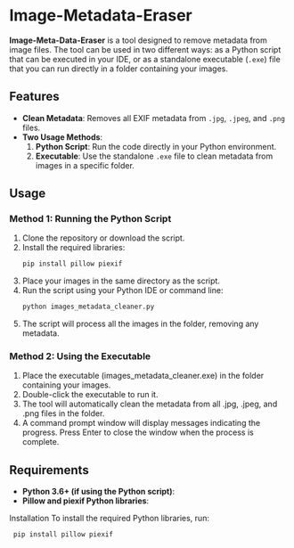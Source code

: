 # Image-Metadata-Eraser


**Image-Meta-Data-Eraser** is a tool designed to remove metadata from image files. The tool can be used in two different ways: as a Python script that can be executed in your IDE, or as a standalone executable (`.exe`) file that you can run directly in a folder containing your images.

## Features

- **Clean Metadata**: Removes all EXIF metadata from `.jpg`, `.jpeg`, and `.png` files.
- **Two Usage Methods**:
  1. **Python Script**: Run the code directly in your Python environment.
  2. **Executable**: Use the standalone `.exe` file to clean metadata from images in a specific folder.

## Usage

### Method 1: Running the Python Script

1. Clone the repository or download the script.
2. Install the required libraries:
   ```bash
   pip install pillow piexif
3. Place your images in the same directory as the script.
4. Run the script using your Python IDE or command line:
   ```bash
   python images_metadata_cleaner.py
5. The script will process all the images in the folder, removing any metadata.

### Method 2: Using the Executable
1. Place the executable (images_metadata_cleaner.exe) in the folder containing your images.
2. Double-click the executable to run it.
3. The tool will automatically clean the metadata from all .jpg, .jpeg, and .png files in the folder.
4. A command prompt window will display messages indicating the progress. Press Enter to close the window when the process is complete.

## Requirements
- **Python 3.6+ (if using the Python script)**:
- **Pillow and piexif Python libraries**:

Installation
To install the required Python libraries, run:
   ```bash
    pip install pillow piexif


